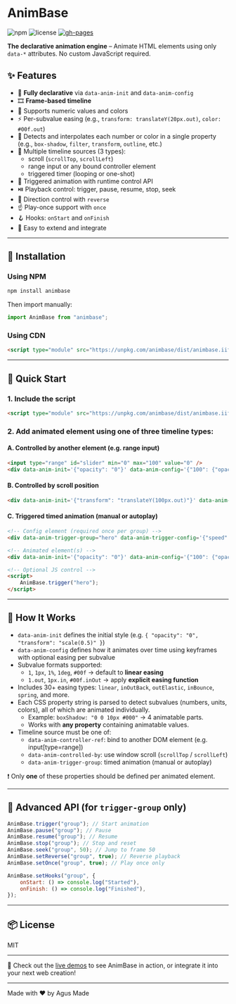 # AnimBase

![npm](https://img.shields.io/npm/v/animbase)
![license](https://img.shields.io/badge/license-MIT-green)
[![gh-pages](https://img.shields.io/badge/demo-gh--pages-orange)](https://agusmade.github.io/animbase/)

**The declarative animation engine** – Animate HTML elements using only `data-*` attributes. No custom JavaScript required.

## ✨ Features

-   🔧 **Fully declarative** via `data-anim-init` and `data-anim-config`
-   🎞️ **Frame-based timeline**
-   🎨 Supports numeric values and colors
-   ⚡ Per-subvalue easing (e.g., `transform: translateY(20px.out)`, `color: #00f.out`)
-   🧠 Detects and interpolates each number or color in a single property (e.g., `box-shadow`, `filter`, `transform`, `outline`, etc.)
-   🎯 Multiple timeline sources (3 types):
    -   scroll (`scrollTop`, `scrollLeft`)
    -   range input or any bound controller element
    -   triggered timer (looping or one-shot)
-   🔂 Triggered animation with runtime control API
-   ⏯️ Playback control: trigger, pause, resume, stop, seek
-   🔁 Direction control with `reverse`
-   ☝️ Play-once support with `once`
-   🪝 Hooks: `onStart` and `onFinish`
-   🧩 Easy to extend and integrate

---

## 🚀 Installation

### Using NPM

```bash
npm install animbase
```

Then import manually:

```js
import AnimBase from "animbase";
```

### Using CDN

```html
<script type="module" src="https://unpkg.com/animbase/dist/animbase.iife.min.js"></script>
```

---

## 🧭 Quick Start

### 1. Include the script

```html
<script type="module" src="https://unpkg.com/animbase/dist/animbase.iife.min.js"></script>
```

### 2. Add animated element using one of three timeline types:

#### A. Controlled by another element (e.g. range input)

```html
<input type="range" id="slider" min="0" max="100" value="0" />
<div data-anim-init='{"opacity": "0"}' data-anim-config='{"100": {"opacity": "1"}}' data-anim-controller-ref="#slider"></div>
```

#### B. Controlled by scroll position

```html
<div data-anim-init='{"transform": "translateY(100px.out)"}' data-anim-config='{"200": {"transform": "translateY(0px.out)"}}' data-anim-controlled-by="scrollTop"></div>
```

#### C. Triggered timed animation (manual or autoplay)

```html
<!-- Config element (required once per group) -->
<div data-anim-trigger-group="hero" data-anim-trigger-config='{"speed": 60, "once": false, "reverse": false, "autostart": true}'></div>

<!-- Animated element(s) -->
<div data-anim-init='{"opacity": "0"}' data-anim-config='{"100": {"opacity": "1"}}' data-anim-trigger-group="hero"></div>

<!-- Optional JS control -->
<script>
	AnimBase.trigger("hero");
</script>
```

---

## 🧠 How It Works

-   `data-anim-init` defines the initial style (e.g. `{ "opacity": "0", "transform": "scale(0.5)" }`)
-   `data-anim-config` defines how it animates over time using keyframes with optional easing per subvalue
-   Subvalue formats supported:
    -   `1`, `1px`, `1%`, `1deg`, `#00f` → default to **linear easing**
    -   `1.out`, `1px.in`, `#00f.inOut` → apply **explicit easing function**
-   Includes 30+ easing types: `linear`, `inOutBack`, `outElastic`, `inBounce`, `spring`, and more.
-   Each CSS property string is parsed to detect subvalues (numbers, units, colors), all of which are animated individually.
    -   Example: `boxShadow: "0 0 10px #000"` → 4 animatable parts.
    -   Works with **any property** containing animatable values.
-   Timeline source must be one of:
    -   `data-anim-controller-ref`: bind to another DOM element (e.g. input[type=range])
    -   `data-anim-controlled-by`: use window scroll (`scrollTop` / `scrollLeft`)
    -   `data-anim-trigger-group`: timed animation (manual or autoplay)

❗ Only **one** of these properties should be defined per animated element.

---

## 🧪 Advanced API (for `trigger-group` only)

```js
AnimBase.trigger("group"); // Start animation
AnimBase.pause("group"); // Pause
AnimBase.resume("group"); // Resume
AnimBase.stop("group"); // Stop and reset
AnimBase.seek("group", 50); // Jump to frame 50
AnimBase.setReverse("group", true); // Reverse playback
AnimBase.setOnce("group", true); // Play once only

AnimBase.setHooks("group", {
	onStart: () => console.log("Started"),
	onFinish: () => console.log("Finished"),
});
```

---

## 📦 License

MIT

---

🎉 Check out the [live demos](https://agusmade.github.io/animbase/) to see AnimBase in action, or integrate it into your next web creation!

---

Made with ❤️ by Agus Made
